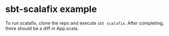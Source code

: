 # sbt-scalafix example

To run scalafix, clone the repo and execute `sbt scalafix`.
After completing, there should be a diff in App.scala.
